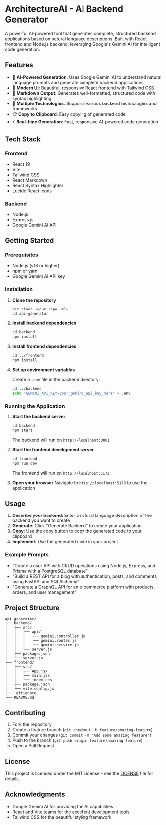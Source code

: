 # ArchitectureAI - AI Backend Generator

A powerful AI-powered tool that generates complete, structured backend applications based on natural language descriptions. Built with React frontend and Node.js backend, leveraging Google's Gemini AI for intelligent code generation.

## Features

- 🤖 **AI-Powered Generation**: Uses Google Gemini AI to understand natural language prompts and generate complete backend applications
- 🎨 **Modern UI**: Beautiful, responsive React frontend with Tailwind CSS
- 📝 **Markdown Output**: Generates well-formatted, structured code with syntax highlighting
- 🔧 **Multiple Technologies**: Supports various backend technologies and frameworks
- 📋 **Copy to Clipboard**: Easy copying of generated code
- ⚡ **Real-time Generation**: Fast, responsive AI-powered code generation

## Tech Stack

### Frontend
- React 19
- Vite
- Tailwind CSS
- React Markdown
- React Syntax Highlighter
- Lucide React Icons

### Backend
- Node.js
- Express.js
- Google Gemini AI API

## Getting Started

### Prerequisites
- Node.js (v18 or higher)
- npm or yarn
- Google Gemini AI API key

### Installation

1. **Clone the repository**
   ```bash
   git clone <your-repo-url>
   cd api-generator
   ```

2. **Install backend dependencies**
   ```bash
   cd backend
   npm install
   ```

3. **Install frontend dependencies**
   ```bash
   cd ../frontend
   npm install
   ```

4. **Set up environment variables**
   
   Create a `.env` file in the backend directory:
   ```bash
   cd ../backend
   echo "GEMINI_API_KEY=your_gemini_api_key_here" > .env
   ```

### Running the Application

1. **Start the backend server**
   ```bash
   cd backend
   npm start
   ```
   The backend will run on `http://localhost:3001`

2. **Start the frontend development server**
   ```bash
   cd frontend
   npm run dev
   ```
   The frontend will run on `http://localhost:5173`

3. **Open your browser**
   Navigate to `http://localhost:5173` to use the application

## Usage

1. **Describe your backend**: Enter a natural language description of the backend you want to create
2. **Generate**: Click "Generate Backend" to create your application
3. **Copy**: Use the copy button to copy the generated code to your clipboard
4. **Implement**: Use the generated code in your project

### Example Prompts

- "Create a user API with CRUD operations using Node.js, Express, and Prisma with a PostgreSQL database"
- "Build a REST API for a blog with authentication, posts, and comments using FastAPI and SQLAlchemy"
- "Generate a GraphQL API for an e-commerce platform with products, orders, and user management"

## Project Structure

```
api-generator/
├── backend/
│   ├── src/
│   │   ├── api/
│   │   │   ├── gemini.controller.js
│   │   │   ├── gemini.routes.js
│   │   │   └── gemini.service.js
│   │   └── server.js
│   ├── package.json
│   └── server.js
├── frontend/
│   ├── src/
│   │   ├── App.jsx
│   │   ├── main.jsx
│   │   └── index.css
│   ├── package.json
│   └── vite.config.js
├── .gitignore
└── README.md
```

## Contributing

1. Fork the repository
2. Create a feature branch (`git checkout -b feature/amazing-feature`)
3. Commit your changes (`git commit -m 'Add some amazing feature'`)
4. Push to the branch (`git push origin feature/amazing-feature`)
5. Open a Pull Request

## License

This project is licensed under the MIT License - see the [LICENSE](LICENSE) file for details.

## Acknowledgments

- Google Gemini AI for providing the AI capabilities
- React and Vite teams for the excellent development tools
- Tailwind CSS for the beautiful styling framework 